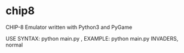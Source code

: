 # chip8
CHIP-8 Emulator written with Python3 and PyGame

USE SYNTAX: python main.py <FILE>, <profile>
EXAMPLE: python main.py INVADERS, normal

